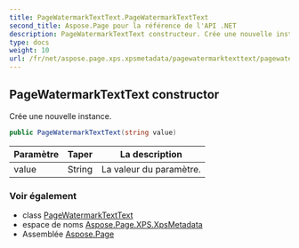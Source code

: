 ```yaml
---
title: PageWatermarkTextText.PageWatermarkTextText
second_title: Aspose.Page pour la référence de l'API .NET
description: PageWatermarkTextText constructeur. Crée une nouvelle instance.
type: docs
weight: 10
url: /fr/net/aspose.page.xps.xpsmetadata/pagewatermarktexttext/pagewatermarktexttext/
---
```

## PageWatermarkTextText constructor

Crée une nouvelle instance.

```csharp
public PageWatermarkTextText(string value)
```

| Paramètre | Taper | La description |
| --- | --- | --- |
| value | String | La valeur du paramètre. |

### Voir également

* class [PageWatermarkTextText](../)
* espace de noms [Aspose.Page.XPS.XpsMetadata](../../pagewatermarktexttext/)
* Assemblée [Aspose.Page](../../../)


